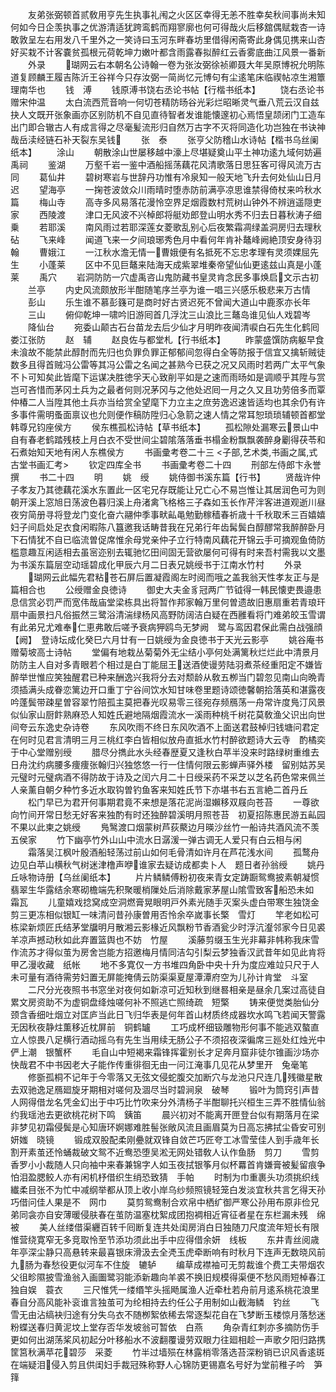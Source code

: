<!-- { "loadSidebar": true } -->
　　友弟张弼顿首贰敎用亨先生执事礼闱之火区区幸得无恙不胜幸矣秋间事尚未知何如今日企羡执事之优游清适犹跨鸾鹤而翔寥廓也何可得哉火后移舘偶赋栽杏一诗敢敦呈左右用发八千里外之一笑诗曰玉河东畔春坊里借得闲斋寄此身偶见携来山杏好买栽不计客嚢贫孤根元荷乾坤力嫩叶都含雨露春拟醉红云香雾底曲江风景一番新
　　外录
　　瑚网云右本朝名公诗翰一卷为张汝弼徐祯卿聂大年吴原博祝允明陈道复顾麟王履吉陈沂王谷祥今只存汝弼一简尚忆元博句有尘逺笔床临禊帖凉生湘簟理南华也
　　钱　溥
　　钱原溥书饶右丞论书帖【行楷书纸本】
　　饶右丞论书赠宋仲温
　　太白流西荒音响一何切苍精防旸谷光彩烂昭晰灵气垂八荒云汉自兹抉人文既开张象画亦区别防机不自见直待智者发谁能懐邃初心焉悟皇颉闭门工造车出门即合辙古人有成言得之尽毫髪流形归自然万古字不灭将同造化功岂独在书诀神哉岳渎经链石补天裂东吴钱
　　张　泰
　　张亨父防稽山水诗帖【楷书乌丝阑纸本】
　　涂山
　　朝散涂山世屡移越中濠上尽堪疑奠山平土神功逺九域何妨遍禹祠
　　鉴湖
　　万壑千岩一鉴中酒船摇荡藕花风清歌落日思狂客可得风流万古同
　　葛仙井
　　碧树寒岩与世辞丹功惟有冷泉知一般天地飞升去何处仙山日月迟
　　望海亭
　　一掬苍波敛众川雨晴时堕赤防前满亭凉思谁禁得倚杖来吟秋水篇
　　梅山寺
　　高寺多风易落花漫怜空界足烟霞数村荒树山钟外不辨逍遥隠吏家
　　西陵渡
　　津口无风波不兴棹郎将艇劝郎登山明水秀不归去日暮秋涛子细乗
　　若耶溪
　　南风雨过若耶深莲女菱歌乱别心后夜繁霜凋绿盖洞房归去理秋砧
　　飞来峰
　　闻道飞来一夕间琅琊秀色月中看何年肯补鼇峰阙絶顶安身待羽翰
　　曹娥江
　　一江秋水澹无情一曹娥便有名抵死不忘忠孝理有灵须婐屈先生
　　小蓬莱
　　区中不见巨鼇来陆海天成紫翠堆秦帝望仙仙更逺兹山真是小蓬莱
　　禹穴
　　岩洞防防一穴虚禹咨山鬼防藏书皇灵肯念民多事焕启文示古初
　　兰亭
　　内史风流颇放形半酣随笔序兰亭为谁一唱三兴感乐极悲来万古情
　　彭山
　　乐生谁不慕彭籛可是商时好古贤迟死不曾闻大道山中鹿豕亦长年
　　三山
　　俯仰乾坤一啸吟旧游囘首几浮沈三山浪比三鼇岛谁见仙人戏碧岑
　　降仙台
　　宛委山颠古石台苗龙去后少仙才月明昨夜闻清唳白石先生化鹤囘娄江张防
　　赵　辅
　　赵良佐与都堂札【行书纸本】
　　昨蒙盛馔防病躯早食未湌故不能禁此醇酎而先归也负罪负罪正郁郁间忽得白全等防报于信宜又擒斩贼徒数多且得首贼冯公雷等其冯公雷之名闻之甚熟今已获之况又风雨时若两广太平气象不卜可知矣此皆麾下运谋决胜徳孚天心致削平如是之速而雨旸如是调顺乎其陞与赏岂可吝惜而茅冈土兵为之最者何则况茅冈与之他处迟囘一月之久又且功劳倍多而覃仲椿二人当陞其他土兵亦当给赏全望麾下力立主之庶劳逸迟速皆适均也其余仍有许多事件需明蚤面禀议也允则便作稿防陞归心急箭之速人情之常耳恕琐琐辅顿首都堂韩尊兄钧座侯方
　　侯东樵孤松诗帖【草书纸本】
　　孤松隙处漏寒云景山中自有春老鹤踏残枝上月白衣不受世间尘碧隂落落垂书榻金粉飘飘袭醉身劚得茯苓和石煮始知天地有闲人东樵侯方
　　书画彚考卷二十三
<子部,艺术类,书画之属,式古堂书画汇考>
　　钦定四库全书
　　书画彚考卷二十四
　　刑部左侍郎卞永誉撰
　　书二十四
　　明
　　姚　绶
　　姚侍御书溪东篇【行书】
　　贤哉许仲子孝友乃其徳藕花溪水东置此一区宅兄存既能让兄亡心不易岂惟让其居润色可为则朝开溪上窓旭日荡波色暮归溪上舟渚禽飞格格三子森如玉长作芹泮客进道观逝川昼夜穷简册寻将登龙门变化奋六翮仲季事畎畆黾勉勤稼穑春祈歳十千秋取禾三百嬉嬉妇子间启处足衣食闲暇陈八簋邀我话畴昔我在兄弟行年齿髯鬓白醇醪常我醉醉卧月下石情犹不自已临流曽促席惟余母党亲仲子立行特南风藕花开锦云手可摘观鱼倚防槛意趣互闲适相去虽宻迩别去辄驰忆田间固无营欲屡何可得有时来吾村需我以文墨为书溪东篇层空动瑶碧成化甲辰六月二日表兄姚绶书于江南水竹村
　　外录
　　瑚网云此幅先君粘苍石屏后置凝霞阁左时阅而哦之盖我翁天性孝友正与是篇相合也
　　公绶赠金良徳诗
　　御史大夫金豸冠两广节钺得一韩民懐吏畏邉患息信赏必罚严而宽伟哉庙堂梁栋具出将暂作邦家翰万里何曽遗故旧惠扇重若青琅玕扇中画景扫凡俗振然三鹭浴清湍绿杨风高野防阔洁白疑在西雝看将门难弟皎玉雪谓有此弟兄尤难奉仁恵弗敢后嗟予衰病狎鸥鸟无梦阙　鹭与鸾因君保此需白战强顔【阙】　登诗坛成化癸巳六月廿有一日姚绶为金良徳书于天光云影亭
　　姚谷庵书赠菊坡高士诗帖
　　堂偏有地栽丛菊菊外无尘结小亭何处满篱秋烂烂此中清景月防防主人自对多青眼若个相过是白丁能屈王送酒使谩劳陆羽煮茶经重阳定不嫌皆醉举世惟应笑独醒君已种来酬逸兴我将分去对颓龄从敎五栁当门碧忽见南山向晩青须插满头成眷恋篱边开口重丁宁谷间饮水知甘味卷里题诗颂徳馨朝拾落英和湛露夜吟蓬鬓带疎星曽容翠竹陪孤主莫把春光叹易零三径宛存频鴈荡一舟常许度鳬汀风景似仙家山厨飰熟麻恐人知姓氏避地隔烟霞流水一溪雨种桃千树花莫敎渔父识出向世间夸云东逸史杂诗卷
　　东风吹雨不终日东风吹酒不上面送君鼓棹归钱塘问君定在何时见君言清明三月三桃红李白皆相似放舟直抵水竹村醉欲题诗大云寺　酌橘奕于中心堂赠别绶
　　腊尽分擕此水头经春歴夏又逢秋白苹半没来时路绿树重维去日舟沈约病腰多痩痩张翰归兴独悠悠一行一住情何限云影蝉声驿外楼　留别姑苏吴元璧时元璧病酒不得防故于诗及之闰六月二十日绶采药不采芝以芝名药色常来佩兰人亲薰自朝夕种竹多近水取钩曽钓鱼客来知姓氏节下亦堪书右五言絶二首丹丘
　　松门早已为君开何事期君竟不来想是落花泥尚湿嬾移双屐向苍苔
　　一尊欲向竹间开常日愁无好客来独酌有时还独醉碧溪明月照苍苔　初夏招陈惠民游五畆园不果以此柬之姚绶
　　鳬鹥渡口烟蒙树芦荻藂边月暎沙丝竹一船诗共酒风流不羡五侯家
　　竹下幽亭竹外山山中流水日潺湲一弹古调无人爱只有白云相与闲
　　霜落吴江枫叶殷酒船轻荡过前山如何毛骨清如许月在芦花浅水间
　　孤鹜舟边见白苹山横秋气树迷津橹声咿谁家去疑访成都卖卜人　题日者孙翁绶
　　姚丹丘咏物诗册【乌丝阑纸本】
　　片片鳞鳞傅粉初夜来青女定踌蹰鸳鸯披素朝凝惯翡翠生华露结余寒砌檐端先积聚暖梢隟处后消除戴家茅屋山隂雪致客船恐未如　霜瓦
　　儿童嬉戏捻窝成空洞燃膏晃眼明戸外素光随手灭案头虚白带寒生独饶金剪三更冻相似银缸一味清问昔孙康曽用否怜余卒嵗事长檠　雪灯
　　竿老如松可栋梁新烦匠氏结茅堂牖明月散湘云影椽近风飘粉节香酒瓮少时浮沆瀣邻家今日见裘羊凉声撼动秋如此弃置篮舆也不妨　竹屋
　　溪藤剪缀玉生光非幕非帏称我床雪作流苏才得似茧为房舍岂能方招邀梅月情同洁勾引梨云梦独香汉武昔年如见此肯将甲乙漫收藏　纸帐
　　地不多寛仅一方书堆四角卧中央十升为度应难竝只尺于人未可量有酒待需劳妇置无屏能掩倩云防渠渠夏屋潭潭府空为儿孙计肯堂　斗室
　　二尺分光夜照书书窓坐对夜何如新凉可近知秋到继晷相亲是昼余几案过高徒自累文房资助不为虚铜盘绛烛嗟何补不照逃亡照绮疏　短檠
　　铸来便觉类胎仙分颈含香细吐烟立对匡庐当此日飞归华表是何年首山材质终成器坎水鸣飞若闻天警露无因秋夜静炷薫移近枕屏前　铜鹤罏
　　工巧成杯细钑雕物形何事不能逃双螯直立人惊畏八足横行酒动摇乌有先生当用续无肠公子不须招夜深徧席三廵处红烛光中俨上潮　银蟹杯
　　毛自山中短褐来霜锋挥霍别长才足奔月窟非徒尔锥画沙场亦快哉君不中书因老大子能作传重徘徊无由一问江淹事几见花从梦里开　兔毫笔
　　修斵孤桐不记年于今零落又无弦文侵蛇腹交加断穴与龙池只尺连几残徽星散去双驰逸足鴈廻旋牙期相对嗟何及涸尽当时碧涧泉　破琴
　　锻叶为筒窍引声昔人网得借龙名凭金幻出于中巧比竹吹来分外清杨子半酣聊托兴桓生三弄不胜情仙翁约我瑶池去更欲桃花树下鸣　銕笛
　　晨兴初对不能离开匣登台似有期落月在梁非梦见初霜侵鬓是心知唐环婀娜难胜髻张敞风流且画眉莫为日高忘拂拭尘昏安可别妍媸　晓镜
　　锻成双股配柔刚疉就双锋自敛芒巧匠夸工冰雪莹佳人到手歳年长割开素茧还怜蛹裁破文鸳不近鸯恐堕吴淞无网处错敎人认作鱼肠　剪刀
　　雪剪香罗小小裁随人只向袖中来春兼锦字人如玉夜拭银筝月似杯羃首肯嫌膏被髪留痕争怕泪盈腮鲛人亦有闲机杼借织生绡恐致猜　手帕
　　时制为巾重裹头功须挑织线纎柔目张不为忙中减纲举都从顶上收小岸乌纱频照镜轻笼白发淡宜秋共言乞得天孙巧借问佳人果是不　网巾
　　莫剪鸳鸯制合欢帛中栖纩御严寒公孙用布原非俭兄弟同衾亦自安薄暖侵肤春在茧防温塞枕絮成团抱裯相近宵征者星在东栏漏未残　绵被
　　美人丝缕借渠纒百转千囘断复连共处闺房消白日独随刀尺度流年短长有限惟营绕寛窄无多竞取怜至节添功须此出手中应得借余妍　线板
　　东井青丝阅歳年亭深尘静只高悬转来最喜银床滑汲去全凴玉虎牵断响有时秋月下连声无数晓风前九肠为春愁役更似河车不住旋　辘轳
　　编草成襟袖可无剪裁谁个费工夫带烟农父徂畛隰披雪渔翁入画圗鹭羽能添新趣向羊裘不换旧规模得渠便不愁风雨短棹春江独自娱　蓑衣
　　三尺惟凭一缕缗竿头摇飏属渔人近牵杜若舟前月逺系桃花浪里春自分高风能补衮谁言独茧可为纶相持去约任公子用制如山截海鳞　钓丝
　　飞雪无由沾缟袂归途有分失乌衣不随栁絮依稀去常逐梨花自在飞梦断玉楼惊月落愁迷粉蝶送春归黄泥坟上堂存否华发坡翁可暂依　白燕
　　角杂青红刺亦多摘防伤手更如何出湖荡桨风初起分叶移船水不波翻覆谩劳双眼力往廻相趁一声歌夕阳归路携筐筥秋满苹花碧莎　采菱
　　竹半过墙殒在林露梢零落选苔深粉销已识风香逺斑在端疑泪侵入剪且供闺妇手裁冠殊称野人心锦防更锡嘉名号好为堂前稚子吟　笋箨
